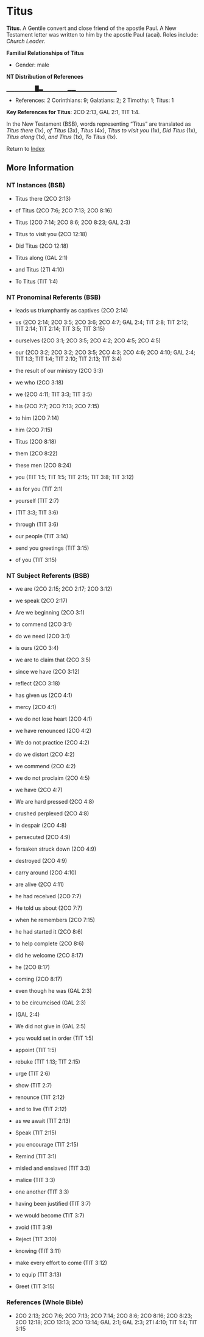 # Titus
**Titus**. 
A Gentile convert and close friend of the apostle Paul. A New Testament letter was written to him by the apostle Paul (acai). 
Roles include: 
_Church Leader_. 




**Familial Relationships of Titus**


* Gender: male


**NT Distribution of References**

▁▁▁▁▁▁▁█▃▁▁▁▁▁▁▂▂▁▁▁▁▁▁▁▁▁▁
* References: 2 Corinthians: 9; Galatians: 2; 2 Timothy: 1; Titus: 1



**Key References for Titus**: 
2CO 2:13, GAL 2:1, TIT 1:4. 




In the New Testament (BSB), words representing “Titus” are translated as 
*Titus there* (1x), *of Titus* (3x), *Titus* (4x), *Titus to visit you* (1x), *Did Titus* (1x), *Titus along* (1x), *and Titus* (1x), *To Titus* (1x). 


Return to [Index](00-Index.md)

## More Information

### NT Instances (BSB)

* Titus there (2CO 2:13)

* of Titus (2CO 7:6; 2CO 7:13; 2CO 8:16)

* Titus (2CO 7:14; 2CO 8:6; 2CO 8:23; GAL 2:3)

* Titus to visit you (2CO 12:18)

* Did Titus (2CO 12:18)

* Titus along (GAL 2:1)

* and Titus (2TI 4:10)

* To Titus (TIT 1:4)



### NT Pronominal Referents (BSB)

* leads us triumphantly as captives (2CO 2:14)

* us (2CO 2:14; 2CO 3:5; 2CO 3:6; 2CO 4:7; GAL 2:4; TIT 2:8; TIT 2:12; TIT 2:14; TIT 2:14; TIT 3:5; TIT 3:15)

* ourselves (2CO 3:1; 2CO 3:5; 2CO 4:2; 2CO 4:5; 2CO 4:5)

* our (2CO 3:2; 2CO 3:2; 2CO 3:5; 2CO 4:3; 2CO 4:6; 2CO 4:10; GAL 2:4; TIT 1:3; TIT 1:4; TIT 2:10; TIT 2:13; TIT 3:4)

* the result of our ministry (2CO 3:3)

* we who (2CO 3:18)

* we (2CO 4:11; TIT 3:3; TIT 3:5)

* his (2CO 7:7; 2CO 7:13; 2CO 7:15)

* to him (2CO 7:14)

* him (2CO 7:15)

* Titus (2CO 8:18)

* them (2CO 8:22)

* these men (2CO 8:24)

* you (TIT 1:5; TIT 1:5; TIT 2:15; TIT 3:8; TIT 3:12)

* as for you (TIT 2:1)

* yourself (TIT 2:7)

*  (TIT 3:3; TIT 3:6)

* through (TIT 3:6)

* our people (TIT 3:14)

* send you greetings (TIT 3:15)

* of you (TIT 3:15)



### NT Subject Referents (BSB)

* we are (2CO 2:15; 2CO 2:17; 2CO 3:12)

* we speak (2CO 2:17)

* Are we beginning (2CO 3:1)

* to commend (2CO 3:1)

* do we need (2CO 3:1)

* is ours (2CO 3:4)

* we are to claim that (2CO 3:5)

* since we have (2CO 3:12)

* reflect (2CO 3:18)

* has given us (2CO 4:1)

* mercy (2CO 4:1)

* we do not lose heart (2CO 4:1)

* we have renounced (2CO 4:2)

* We do not practice (2CO 4:2)

* do we distort (2CO 4:2)

* we commend (2CO 4:2)

* we do not proclaim (2CO 4:5)

* we have (2CO 4:7)

* We are hard pressed (2CO 4:8)

* crushed perplexed (2CO 4:8)

* in despair (2CO 4:8)

* persecuted (2CO 4:9)

* forsaken struck down (2CO 4:9)

* destroyed (2CO 4:9)

* carry around (2CO 4:10)

* are alive (2CO 4:11)

* he had received (2CO 7:7)

* He told us about (2CO 7:7)

* when he remembers (2CO 7:15)

* he had started it (2CO 8:6)

* to help complete (2CO 8:6)

* did he welcome (2CO 8:17)

* he (2CO 8:17)

* coming (2CO 8:17)

* even though he was (GAL 2:3)

* to be circumcised (GAL 2:3)

*  (GAL 2:4)

* We did not give in (GAL 2:5)

* you would set in order (TIT 1:5)

* appoint (TIT 1:5)

* rebuke (TIT 1:13; TIT 2:15)

* urge (TIT 2:6)

* show (TIT 2:7)

* renounce (TIT 2:12)

* and to live (TIT 2:12)

* as we await (TIT 2:13)

* Speak (TIT 2:15)

* you encourage (TIT 2:15)

* Remind (TIT 3:1)

* misled and enslaved (TIT 3:3)

* malice (TIT 3:3)

* one another (TIT 3:3)

* having been justified (TIT 3:7)

* we would become (TIT 3:7)

* avoid (TIT 3:9)

* Reject (TIT 3:10)

* knowing (TIT 3:11)

* make every effort to come (TIT 3:12)

* to equip (TIT 3:13)

* Greet (TIT 3:15)



### References (Whole Bible)

* 2CO 2:13; 2CO 7:6; 2CO 7:13; 2CO 7:14; 2CO 8:6; 2CO 8:16; 2CO 8:23; 2CO 12:18; 2CO 13:13; 2CO 13:14; GAL 2:1; GAL 2:3; 2TI 4:10; TIT 1:4; TIT 3:15



